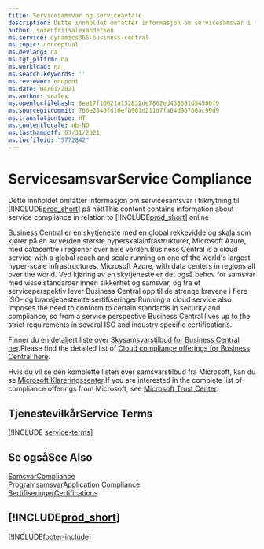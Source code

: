 ```yaml
---
title: Servicesamsvar og serviceavtale
description: Dette innholdet omfatter informasjon om servicesamsvar i tilknytning til Business Central på nett.
author: sorenfriisalexandersen
ms.service: dynamics365-business-central
ms.topic: conceptual
ms.devlang: na
ms.tgt_pltfrm: na
ms.workload: na
ms.search.keywords: ''
ms.reviewer: edupont
ms.date: 04/01/2021
ms.author: soalex
ms.openlocfilehash: 8ea17f10621a152832de7862ed438681d54500f9
ms.sourcegitcommit: 766e2840fd16efb901d211d7fa64d96766ac99d9
ms.translationtype: HT
ms.contentlocale: nb-NO
ms.lasthandoff: 03/31/2021
ms.locfileid: "5772842"
---
```

# <a name="service-compliance"></a><span data-ttu-id="a58a7-103">Servicesamsvar</span><span class="sxs-lookup"><span data-stu-id="a58a7-103">Service Compliance</span></span>

<span data-ttu-id="a58a7-104">Dette innholdet omfatter informasjon om servicesamsvar i tilknytning til [!INCLUDE[prod_short](../includes/prod_short.md)] på nett</span><span class="sxs-lookup"><span data-stu-id="a58a7-104">This content contains information about service compliance in relation to [!INCLUDE[prod_short](../includes/prod_short.md)] online</span></span>  

<span data-ttu-id="a58a7-105">Business Central er en skytjeneste med en global rekkevidde og skala som kjører på en av verden største hyperskalainfrastrukturer, Microsoft Azure, med datasentre i regioner over hele verden.</span><span class="sxs-lookup"><span data-stu-id="a58a7-105">Business Central is a cloud service with a global reach and scale running on one of the world's largest hyper-scale infrastructures, Microsoft Azure, with data centers in regions all over the world.</span></span> <span data-ttu-id="a58a7-106">Ved kjøring av en skytjeneste er det også behov for samsvar med visse standarder innen sikkerhet og samsvar, og fra et serviceperspektiv lever Business Central opp til de strenge kravene i flere ISO- og bransjebestemte sertifiseringer.</span><span class="sxs-lookup"><span data-stu-id="a58a7-106">Running a cloud service also imposes the need to conform to certain standards in security and compliance, so from a service perspective Business Central lives up to the strict requirements in several ISO and industry specific certifications.</span></span>

<span data-ttu-id="a58a7-107">Finner du en detaljert liste over [Skysamsvarstilbud for Business Central her](https://aka.ms/d365-compliance-list).</span><span class="sxs-lookup"><span data-stu-id="a58a7-107">Please find the detailed list of [Cloud compliance offerings for Business Central here](https://aka.ms/d365-compliance-list).</span></span>

<span data-ttu-id="a58a7-108">Hvis du vil se den komplette listen over samsvarstilbud fra Microsoft, kan du se [Microsoft Klareringssenter](https://www.microsoft.com/trustcenter/compliance/complianceofferings).</span><span class="sxs-lookup"><span data-stu-id="a58a7-108">If you are interested in the complete list of compliance offerings from Microsoft, see [Microsoft Trust Center](https://www.microsoft.com/trustcenter/compliance/complianceofferings).</span></span>

## <a name="service-terms"></a><span data-ttu-id="a58a7-109">Tjenestevilkår</span><span class="sxs-lookup"><span data-stu-id="a58a7-109">Service Terms</span></span>

[!INCLUDE [service-terms](../includes/service-terms.md)]

## <a name="see-also"></a><span data-ttu-id="a58a7-110">Se også</span><span class="sxs-lookup"><span data-stu-id="a58a7-110">See Also</span></span>

[<span data-ttu-id="a58a7-111">Samsvar</span><span class="sxs-lookup"><span data-stu-id="a58a7-111">Compliance</span></span>](compliance-overview.md)  
[<span data-ttu-id="a58a7-112">Programsamsvar</span><span class="sxs-lookup"><span data-stu-id="a58a7-112">Application Compliance</span></span>](compliance-application-compliance.md)  
[<span data-ttu-id="a58a7-113">Sertifiseringer</span><span class="sxs-lookup"><span data-stu-id="a58a7-113">Certifications</span></span>](compliance-certifications.md)  

## [!INCLUDE[prod_short](../includes/free_trial_md.md)]  


[!INCLUDE[footer-include](../includes/footer-banner.md)]